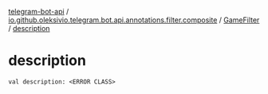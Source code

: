 [telegram-bot-api](../../index.md) / [io.github.oleksivio.telegram.bot.api.annotations.filter.composite](../index.md) / [GameFilter](index.md) / [description](./description.md)

# description

`val description: <ERROR CLASS>`